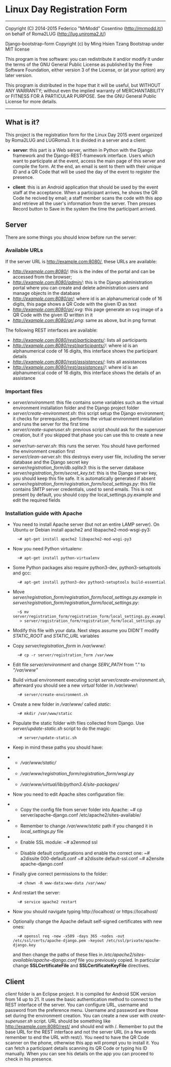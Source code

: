 # Linux Day Registration Form

---------------------------------------------------------------------

Copyright (C) 2014-2015 Federico "MrModd" Cosentino (http://mrmodd.it/)
on behalf of Roma2LUG (http://lug.uniroma2.it/)

Django-bootstrap-form Copyright (c) by Ming Hsien Tzang
Bootstrap under MIT license

This program is free software: you can redistribute it and/or modify
it under the terms of the GNU General Public License as published by
the Free Software Foundation, either version 3 of the License, or
(at your option) any later version.

This program is distributed in the hope that it will be useful,
but WITHOUT ANY WARRANTY; without even the implied warranty of
MERCHANTABILITY or FITNESS FOR A PARTICULAR PURPOSE.  See the
GNU General Public License for more details.

---------------------------------------------------------------------

## What is it?

This project is the registration form for the Linux Day 2015 event organized
by Roma2LUG and LUGRoma3. It is divided in a server and a client:

- **server**: this part is a Web server, written in Python with the Django
  framework and the Django-REST-framework interface. Users which want to
  participate at the event, access the main page of this server and compile
  the form. At the end, an email is sent to them with their unique ID and
  a QR Code that will be used the day of the event to register the presence.

- **client**: this is an Android application that should be used by the event
  staff at the acceptance. When a participant arrives, he shows the QR Code
  he recived by email; a staff member scans the code with this app and retrieve
  all the user's information from the server. Then presses Record button to
  Save in the system the time the participant arrived.

## Server

There are some things you should know before run the server:

### Available URLs

If the server URL is http://example.com:8080/, these URLs are available:

- *http://example.com:8080/*: this is the index of the portal and can be accessed
  from the browser;
- *http://example.com:8080/admin/*: this is the Django administration portal
  where you can create and delete administration users and manage objects
  in the database
- *http://example.com:8080/qr/<id>*: where id is an alphanumerical code
  of 16 digits, this page shows a QR Code with the given ID as text
- *http://example.com:8080/qr/<id>.svg*: this page generate an svg image of
  a QR Code with the given ID written in it
- *http://example.com:8080/qr/<id>.png*: same as above, but in png format

The following REST interfaces are available:

- *http://example.com:8080/rest/participants/*: lists all participants
- *http://example.com:8080/rest/participants/<id>/*: where id is an alphanumerical code
  of 16 digits, this interface shows the participant details
- *http://example.com:8080/rest/assistances/*: lists all assistances
- *http://example.com:8080/rest/assistances/<id>/*: where id is an alphanumerical code
  of 16 digits, this interface shows the details of an assistance

### Important files

- *server/environment*: this file contains some variables such as the virtual
  environment installation folder and the Django project folder
- *server/create-environment.sh*: this script setup the Django environment;
  it checks for prerequisites, performs the virtual environment installation
  and runs the server for the first time
- *server/create-superuser.sh*: previous script should ask for the superuser
  creation, but if you skipped that phase you can use this to create a new one
- *server/run-server.sh*: this runs the server. You should have performed the
  environment creation first
- *server/clean-server.sh*: this destroys every user file, including the server
  database and the Django secret key
- *server/registration_form/db.sqlite3*: this is the server database
- *server/registration_form/secret_key.txt*: this is the Django server key, you
  should keep this file safe. It is automatically generated if absent
- *server/registration_form/registration_form/local_settings.py*: this file contains
  SMTP server credentials, used to send emails. This is not present by default, you
  should copy the local_settings.py.example and edit the required fields

### Installation guide with Apache

- You need to install Apache server (but not an entire LAMP server). On Ubuntu or Debian
  install apache2 and libapache2-mod-wsgi-py3:

		~# apt-get install apache2 libapache2-mod-wsgi-py3

- Now you need Python virtualenv:

		~# apt-get install python-virtualenv

- Some Python packages also require python3-dev, python3-setuptools and gcc:

		~# apt-get install python3-dev python3-setuptools build-essential

- Move *server/registration_form/registration_form/local_settings.py.example* in
  *server/registration_form/registration_form/local_settings.py*:

		~$ mv server/registration_form/registration_form/local_settings.py.example\
		 > server/registration_form/registration_form/local_settings.py

- Modify this file with your data. Next steps assume you DIDN'T modify *STATIC_ROOT* and
  *STATIC_URL* variables

- Copy *server/registration_form* in */var/www/*:

		~# cp -r server/registration_form /var/www

- Edit file *server/environment* and change *SERV_PATH* from *"."* to *"/var/www"*
- Build virtual environment executing script *server/create-environment.sh*, afterward you
  should see a new *virtual* folder in */var/www/*:

		~# server/create-environment.sh

- Create a new folder in */var/www/* called *static*:

		~# mkdir /var/www/static

- Populate the static folder with files collected from Django. Use
  *server/update-static.sh* script to do the magic:

		~# server/update-static.sh

- Keep in mind these paths you should have:
- - */var/www/static/*
- - */var/www/registration_form/registration_form/wsgi.py*
- - */var/www/virtual/lib/python3.4/site-packages/*

- Now you need to edit Apache sites configuration file:
- - Copy the config file from server folder into Apache:
		~# cp server/apache-django.conf /etc/apache2/sites-available/
- - Remember to change */var/www/static* path if you changed it in *local_settings.py* file
- - Enable SSL module:
		~# a2enmod ssl
- - Disable default configurations and enable the correct one:
		~# a2dissite 000-default.conf
		~# a2dissite default-ssl.conf
		~# a2ensite apache-django.conf


- Finally give correct permissions to the folder:

		~# chown -R www-data:www-data /var/www/

- And restart the server:

		~# service apache2 restart

- Now you should navigate typing http://localhost/ or https://localhost/

- Optionally change the Apache default self-signed certificates with new ones:

		~# openssl req -new -x509 -days 365 -nodes -out /etc/ssl/certs/apache-django.pem -keyout /etc/ssl/private/apache-django.key

  and then change the paths of these files in */etc/apache2/sites-available/apache-django.conf* file you previously
  copied. In particular change **SSLCertificateFile** and **SSLCertificateKeyFile** directives.

## Client

*client* folder is an Eclipse project. It is compiled for Android SDK version from 14
up to 21. It uses the basic authentication method to connect to the REST interface
of the server. You can configure URL, username and password from the preference menu.
Username and password are those set during the environment creation. You can create
a new user with *create-superuser.sh* script. URL should be something like
http://example.com:8080/rest/ and should end with /. Remember to put the base URL for
the REST interface and not the server URL (in a few words remember to end the URL with
rest/).
You need to have the QR Code scanner on the phone, otherwise this app will prompt you
to install it.
You can fetch a participant details scanning its QR Code or typing his ID manually.
When you can see his details on the app you can proceed to check in his presence.



